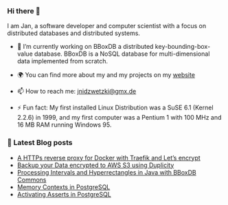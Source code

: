 ### Hi there 👋

I am Jan, a software developer and computer scientist with a focus on distributed databases and distributed systems. 

- 🔭 I’m currently working on BBoxDB a distributed key-bounding-box-value database. BBoxDB is a NoSQL database for multi-dimensional data implemented from scratch.

- 🌍 You can find more about my and my projects on my [website](https://jnidzwetzki.github.io/about/)

- 📫 How to reach me: jnidzwetzki@gmx.de 

- ⚡ Fun fact: My first installed Linux Distribution was a SuSE 6.1 (Kernel 2.2.6) in 1999, and my first computer was a Pentium 1 with 100 MHz and 16 MB RAM running Windows 95.

### 📝 Latest Blog posts
<!-- BLOG-POST-LIST:START -->
- [A HTTPs reverse proxy for Docker with Traefik and Let’s encrypt](https://jnidzwetzki.github.io/2022/08/27/https-reverse-proxy-with-docker-traefik-and-lets-encrypt.html)
- [Backup your Data encrypted to AWS S3 using Duplicity](https://jnidzwetzki.github.io/2022/08/07/backup-to-s3-with-duplicity.html)
- [Processing Intervals and Hyperrectangles in Java with BBoxDB Commons](https://jnidzwetzki.github.io/2022/08/05/intervals-and-hyperrectangles-java-bboxdb.html)
- [Memory Contexts in PostgreSQL](https://jnidzwetzki.github.io/2022/05/28/postgres-memory-context.html)
- [Activating Asserts in PostgreSQL](https://jnidzwetzki.github.io/2022/03/08/postgres-with-assert.html)
<!-- BLOG-POST-LIST:END -->
